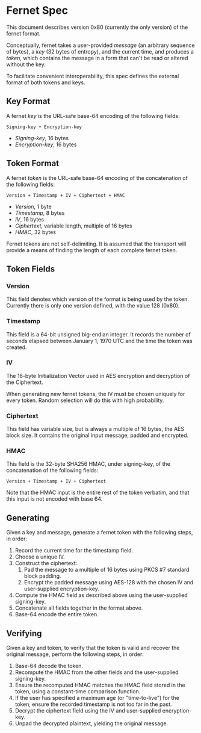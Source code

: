 # Fernet Spec

This document describes version 0x80 (currently the only
version) of the fernet format.

Conceptually, fernet takes a user-provided *message* (an arbitrary
sequence of bytes), a *key* (32 bytes of entropy), and the current
time, and produces a *token*, which contains the message in a form
that can't be read or altered without the key.

To facilitate convenient interoperability, this spec defines the
external format of both tokens and keys.

## Key Format

A fernet *key* is the URL-safe base-64 encoding of the following
fields:

    Signing-key + Encryption-key

- *Signing-key*, 16 bytes
- *Encryption-key*, 16 bytes

## Token Format

A fernet *token* is the URL-safe base-64 encoding of the
concatenation of the following fields:

    Version + Timestamp + IV + Ciphertext + HMAC

- *Version*, 1 byte
- *Timestamp*, 8 bytes
- *IV*, 16 bytes
- *Ciphertext*, variable length, multiple of 16 bytes
- *HMAC*, 32 bytes

Fernet tokens are not self-delimiting. It is assumed that the
transport will provide a means of finding the length of each
complete fernet token.

## Token Fields

### Version

This field denotes which version of the format is being used by
the token. Currently there is only one version defined, with the
value 128 (0x80).

### Timestamp

This field is a 64-bit unsigned big-endian integer. It records the
number of seconds elapsed between January 1, 1970 UTC and the time
the token was created.

### IV

The 16-byte Initialization Vector used in AES encryption and
decryption of the Ciphertext.

When generating new fernet tokens, the IV must be chosen uniquely
for every token. Random selection will do this with high
probability.

### Ciphertext

This field has variable size, but is always a multiple of 16
bytes, the AES block size. It contains the original input message,
padded and encrypted.

### HMAC

This field is the 32-byte SHA256 HMAC, under signing-key, of the
concatenation of the following fields:

    Version + Timestamp + IV + Ciphertext

Note that the HMAC input is the entire rest of the token verbatim,
and that this input is not encoded with base 64.

## Generating

Given a key and message, generate a fernet token with the
following steps, in order:

1. Record the current time for the timestamp field.
2. Choose a unique IV.
3. Construct the ciphertext:
   1. Pad the message to a multiple of 16 bytes using PKCS #7
   standard block padding.
   2. Encrypt the padded message using AES-128 with the chosen IV
   and user-supplied encryption-key.
4. Compute the HMAC field as described above using the
user-supplied signing-key.
5. Concatenate all fields together in the format above.
6. Base-64 encode the entire token.

## Verifying

Given a key and token, to verify that the token is valid and
recover the original message, perform the following steps, in
order:

1. Base-64 decode the token.
2. Recompute the HMAC from the other fields and the user-supplied
signing-key.
3. Ensure the recomputed HMAC matches the HMAC field stored in the
token, using a constant-time comparison function.
4. If the user has specified a maximum age (or "time-to-live") for
the token, ensure the recorded timestamp is not too far in the
past.
5. Decrypt the ciphertext field using the IV and user-supplied
encryption-key.
6. Unpad the decrypted plaintext, yielding the original message.
